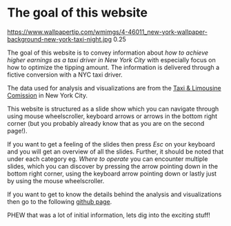 # The goal of this website 

<backgroundimage>https://www.wallpapertip.com/wmimgs/4-46011_new-york-wallpaper-background-new-york-taxi-night.jpg</backgroundimage>
<backgroundimageopacity>0.25</backgroundimageopacity>

The goal of this website is to convey information about *how to achieve higher earnings as a taxi driver in New York City* with especially focus on how to optimize the tipping amount. The information is delivered through a fictive conversion with a NYC taxi driver. 

The data used for analysis and visualizations are from the [Taxi & Limousine Comission](https://www1.nyc.gov/site/tlc/about/tlc-trip-record-data.page) in New York City.

This website is structured as a slide show which you can navigate through using mouse wheelscroller, keyboard arrows or arrows in the bottom right corner (but you probably already know that as you are on the second page!). 

If you want to get a feeling of the slides then press *Esc* on your keyboard and you will get an overview of all the slides. Further, it should be noted that under each category eg. *Where to operate* you can encounter multiple slides, which you can discover by pressing the arrow pointing down in the bottom right corner, using the keyboard arrow pointing down or lastly just by using the mouse wheelscroller. 

If you want to get to know the details behind the analysis and visualizations then go to the following [github page](https://github.com/MikkelMathiasen23/NYC_taxi_project).

PHEW that was a lot of initial information, lets dig into the exciting stuff! 

